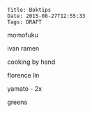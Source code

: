     Title: Boktips
    Date: 2015-08-27T12:55:33
    Tags: DRAFT

momofuku

ivan ramen

cooking by hand

florence lin

yamato - 2x

greens 
